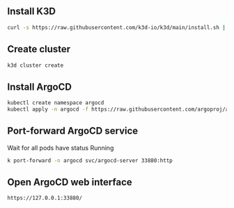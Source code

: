 ## Install K3D
```bash
curl -s https://raw.githubusercontent.com/k3d-io/k3d/main/install.sh | bash
```

## Create cluster
```bash
k3d cluster create
```

## Install ArgoCD
```bash
kubectl create namespace argocd
kubectl apply -n argocd -f https://raw.githubusercontent.com/argoproj/argo-cd/stable/manifests/install.yaml
```

## Port-forward ArgoCD service

Wait for all pods have status Running

```bash
k port-forward -n argocd svc/argocd-server 33880:http
```

## Open ArgoCD web interface
```bash
https://127.0.0.1:33880/
```
